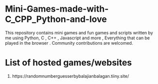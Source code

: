 # Mini-Games-made-with-C_CPP_Python-and-love
This repository contains mini games and fun games and scripts written by me using Python, C , C++ , Javascript and more , Everything that can be played in the browser . Community contributions are welcomed.


<h1>List of hosted games/websites</h1>
<ol>
<li><a>https://randomnumberguesserbybalajianbalagan.tiiny.site/</a></li>
</ol>